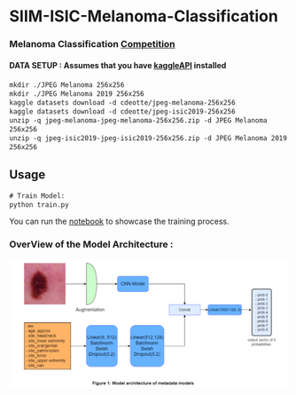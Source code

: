 # SIIM-ISIC-Melanoma-Classification
### Melanoma Classification [Competition](https://www.kaggle.com/c/siim-isic-melanoma-classification)
#### DATA SETUP : Assumes that you have [kaggleAPI](https://github.com/Kaggle/kaggle-api) installed
```
mkdir ./JPEG Melanoma 256x256
mkdir ./JPEG Melanoma 2019 256x256
kaggle datasets download -d cdeotte/jpeg-melanoma-256x256
kaggle datasets download -d cdeotte/jpeg-isic2019-256x256
unzip -q jpeg-melanoma-jpeg-melanoma-256x256.zip -d JPEG Melanoma 256x256
unzip -q jpeg-isic2019-jpeg-isic2019-256x256.zip -d JPEG Melanoma 2019 256x256
```
## Usage 
```
# Train Model:
python train.py
```
You can run the [notebook](https://github.com/Med-Amine-saighi/SIIM-ISIC-Melanoma-Classification/blob/main/melanoma-pytorch-train-bceloss.ipynb) to showcase the training process.

### OverView of the Model Architecture :
![](https://github.com/Med-Amine-saighi/SIIM-ISIC-Melanoma-Classification/blob/main/figures/Model%20Architecure.PNG)


